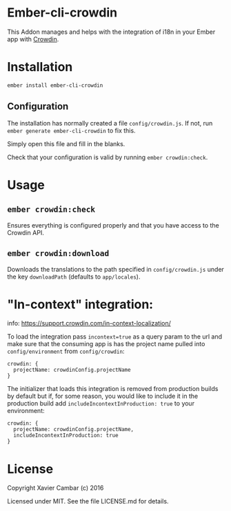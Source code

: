 # Ember-cli-crowdin

This Addon manages and helps with the integration of i18n in your Ember app
with [Crowdin](https://crowdin.com/).

# Installation

`ember install ember-cli-crowdin`

## Configuration

The installation has normally created a file `config/crowdin.js`. If not, run
`ember generate ember-cli-crowdin` to fix this.

Simply open this file and fill in the blanks.

Check that your configuration is valid by running `ember crowdin:check`.

# Usage

## `ember crowdin:check`

Ensures everything is configured properly and
that you have access to the Crowdin API.

## `ember crowdin:download`

Downloads the translations to the path specified
in `config/crowdin.js` under the key `downloadPath` (defaults to `app/locales`).

# "In-context" integration:

info: https://support.crowdin.com/in-context-localization/

To load the integration pass `incontext=true` as a query param to the url
and make sure that the consuming app is has the project name pulled into `config/environment` from `config/crowdin`:
```
crowdin: {
  projectName: crowdinConfig.projectName
}
```

The initializer that loads this integration is removed from production builds by default
but if, for some reason, you would like to include it in the production build add `includeIncontextInProduction: true`
to your environment:

```
crowdin: {
  projectName: crowdinConfig.projectName,
  includeIncontextInProduction: true
}
```

# License

Copyright Xavier Cambar (c) 2016

Licensed under MIT. See the file LICENSE.md for details.
